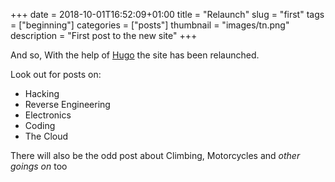 +++ 
date = 2018-10-01T16:52:09+01:00
title = "Relaunch"
slug = "first"
tags = ["beginning"]
categories = ["posts"]
thumbnail = "images/tn.png"
description = "First post to the new site"
+++

And so, With the help of [Hugo](https://gohugo.io) the site has been relaunched.

Look out for posts on:

* Hacking
* Reverse Engineering
* Electronics
* Coding
* The Cloud

There will also be the odd post about Climbing, Motorcycles and *other goings on* too